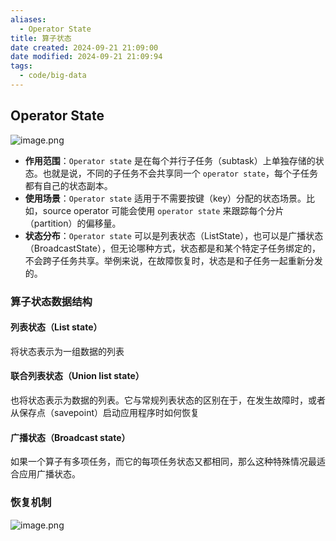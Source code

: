 ```yaml
---
aliases:
  - Operator State
title: 算子状态
date created: 2024-09-21 21:09:00
date modified: 2024-09-21 21:09:94
tags:
  - code/big-data
---
```


## Operator State
![image.png](https://typora-tes.oss-cn-shanghai.aliyuncs.com/picgo/20240921214954.png)

- **作用范围**：`Operator state` 是在每个并行子任务（subtask）上单独存储的状态。也就是说，不同的子任务不会共享同一个 `operator state`，每个子任务都有自己的状态副本。
- **使用场景**：`Operator state` 适用于不需要按键（key）分配的状态场景。比如，source operator 可能会使用 `operator state` 来跟踪每个分片（partition）的偏移量。
- **状态分布**：`Operator state` 可以是列表状态（ListState），也可以是广播状态（BroadcastState），但无论哪种方式，状态都是和某个特定子任务绑定的，不会跨子任务共享。举例来说，在故障恢复时，状态是和子任务一起重新分发的。

### 算子状态数据结构
#### 列表状态（List state）
将状态表示为一组数据的列表

#### 联合列表状态（Union list state）
也将状态表示为数据的列表。它与常规列表状态的区别在于，在发生故障时，或者从保存点（savepoint）启动应用程序时如何恢复

#### 广播状态（Broadcast state）
如果一个算子有多项任务，而它的每项任务状态又都相同，那么这种特殊情况最适合应用广播状态。

### 恢复机制
![image.png](https://typora-tes.oss-cn-shanghai.aliyuncs.com/picgo/20240921214621.png)
